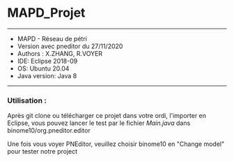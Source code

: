 # MAPD_Projet

**********************************************************
* MAPD - Réseau de pétri				 
* Version avec pneditor du 27/11/2020					 
* Authors : X.ZHANG, R.VOYER	
* IDE: Eclipse 2018-09
* OS: Ubuntu 20.04
* Java version: Java 8
**********************************************************


### Utilisation : 

Après git clone ou télécharger ce projet dans votre ordi, l'importer en Eclipse, vous pouvez lancer le test par le fichier *Main.java* dans binome10/org.pneditor.editor

Une fois vous voyer PNEditor, veuillez choisir binome10 en "Change model" pour tester notre project
